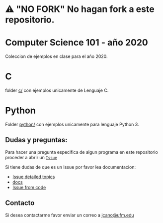 # ⚠️ "NO FORK" No hagan fork a este repositorio.

# Computer Science 101 - año 2020

Coleccion de ejemplos en clase para el año 2020.



# C

folder [c/](c/) con ejemplos unicamente de Lenguaje C.

# Python

Folder [python/](python/) con ejemplos unicamente para lenguaje Python 3.


## Dudas y preguntas:

Para hacer una pregunta especifica de algun programa en este repositorio proceder a abrir un [`Issue`](https://github.com/cs-ufm/cs101-2020/issues)

Si tiene dudas de que es un Issue por favor lea documentacion:

- [Issue detailed topics](https://help.github.com/en/github/managing-your-work-on-github/managing-your-work-with-issues)
- [docs](https://help.github.com/en/github/managing-your-work-on-github/creating-an-issue)
- [Issue from  code](https://help.github.com/en/github/managing-your-work-on-github/opening-an-issue-from-code)


## Contacto

Si desea contactarme favor enviar un correo a
[jcano@ufm.edu](mailto:jcano@ufm.edu?subject=[CS101-2020]%20Duda%20de%20Curso)
